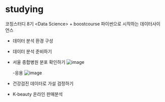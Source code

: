 # studying
코칭스터디 8기 &lt;Data Science> + boostcourse 파이썬으로 시작하는 데이터사이언스
  - 데이터 분석 환경 구성
  - 데이터 분석 준비하기
  - 서울 종합병원 분포 확인하기
  ![image](https://user-images.githubusercontent.com/64434085/200158588-adc384d4-e912-4e48-a238-235d6a4365fc.png)
  
    -응용
      ![image](https://user-images.githubusercontent.com/64434085/200171001-a29f4b1a-c8a0-4af0-abc3-5594f0cf68a7.png)
  - 건강검진 데이터로 가설 검정하기
  - K-beauty 온라인 판매분석
